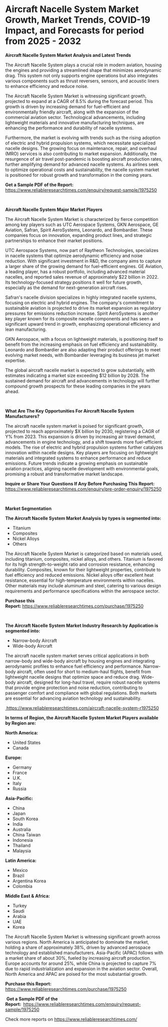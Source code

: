 <p><h1>Aircraft Nacelle System Market Growth, Market Trends, COVID-19 Impact, and Forecasts for period from 2025 - 2032</h1></p><p><strong>Aircraft Nacelle System Market Analysis and Latest Trends</strong></p>
<p><p>The Aircraft Nacelle System plays a crucial role in modern aviation, housing the engines and providing a streamlined shape that minimizes aerodynamic drag. This system not only supports engine operations but also integrates various components such as thrust reversers, sensors, and acoustic liners to enhance efficiency and reduce noise.</p><p>The Aircraft Nacelle System Market is witnessing significant growth, projected to expand at a CAGR of 8.5% during the forecast period. This growth is driven by increasing demand for fuel-efficient and environmentally friendly aircraft, along with the expansion of the commercial aviation sector. Technological advancements, including lightweight materials and innovative manufacturing techniques, are enhancing the performance and durability of nacelle systems.</p><p>Furthermore, the market is evolving with trends such as the rising adoption of electric and hybrid propulsion systems, which necessitate specialized nacelle designs. The growing focus on maintenance, repair, and overhaul (MRO) services is also contributing to market expansion. Additionally, the resurgence of air travel post-pandemic is boosting aircraft production rates, further amplifying demand for advanced nacelle systems. As airlines seek to optimize operational costs and sustainability, the nacelle system market is positioned for robust growth and transformation in the coming years.</p></p>
<p><strong>Get a Sample PDF of the Report:&nbsp;</strong> <a href="https://www.reliableresearchtimes.com/enquiry/request-sample/1975250?utm_campaign=2009&utm_medium=2&utm_source=Github&utm_content=ia&utm_term=01032025&utm_id=aircraft-nacelle-system">https://www.reliableresearchtimes.com/enquiry/request-sample/1975250</a></p>
<p>&nbsp;</p>
<p><strong>Aircraft Nacelle System Major Market Players</strong></p>
<p><p>The Aircraft Nacelle System Market is characterized by fierce competition among key players such as UTC Aerospace Systems, GKN Aerospace, GE Aviation, Safran, Spirit AeroSystems, Leonardo, and Bombardier. These companies focus on innovation, expanding product lines, and strategic partnerships to enhance their market positions.</p><p>UTC Aerospace Systems, now part of Raytheon Technologies, specializes in nacelle systems that optimize aerodynamic efficiency and noise reduction. With significant investment in R&D, the company aims to capture a larger share of the growing demand for fuel-efficient engines. GE Aviation, a leading player, has a robust portfolio, including advanced material nacelles, and reported sales revenue of approximately $22 billion in 2022. Its technology-focused strategy positions it well for future growth, especially as the demand for next-generation aircraft rises.</p><p>Safran's nacelle division specializes in highly integrated nacelle systems, focusing on electric and hybrid engines. The company's commitment to sustainable aviation is projected to drive its market expansion as regulatory pressures for emissions reduction increase. Spirit AeroSystems is another key player known for its composite nacelle components and has seen a significant upward trend in growth, emphasizing operational efficiency and lean manufacturing.</p><p>GKN Aerospace, with a focus on lightweight materials, is positioning itself to benefit from the increasing emphasis on fuel efficiency and sustainability. Leonardo and Bombardier are also adapting their product offerings to meet evolving market needs, with Bombardier leveraging its business jet market expertise.</p><p>The global aircraft nacelle market is expected to grow substantially, with estimates indicating a market size exceeding $12 billion by 2028. The sustained demand for aircraft and advancements in technology will further compound growth prospects for these leading companies in the years ahead.</p></p>
<p>&nbsp;</p>
<p><strong>What Are The Key Opportunities For Aircraft Nacelle System Manufacturers?</strong></p>
<p><p>The aircraft nacelle system market is poised for significant growth, projected to reach approximately $X billion by 2030, registering a CAGR of Y% from 2023. This expansion is driven by increasing air travel demand, advancements in engine technology, and a shift towards more fuel-efficient models. The rise of electric and hybrid propulsion systems further catalyzes innovation within nacelle designs. Key players are focusing on lightweight materials and integrated systems to enhance performance and reduce emissions. Future trends indicate a growing emphasis on sustainable aviation practices, aligning nacelle development with environmental goals, promising a robust and transformative market landscape.</p></p>
<p><strong>Inquire or Share Your Questions If Any Before Purchasing This Report:</strong> <a href="https://www.reliableresearchtimes.com/enquiry/pre-order-enquiry/1975250?utm_campaign=2009&utm_medium=2&utm_source=Github&utm_content=ia&utm_term=01032025&utm_id=aircraft-nacelle-system">https://www.reliableresearchtimes.com/enquiry/pre-order-enquiry/1975250</a></p>
<p>&nbsp;</p>
<p><strong>Market Segmentation</strong></p>
<p><strong>The Aircraft Nacelle System Market Analysis by types is segmented into:</strong></p>
<p><ul><li>Titanium</li><li>Composites</li><li>Nickel Alloys</li><li>Others</li></ul></p>
<p><p>The Aircraft Nacelle System Market is categorized based on materials used, including titanium, composites, nickel alloys, and others. Titanium is favored for its high strength-to-weight ratio and corrosion resistance, enhancing durability. Composites, known for their lightweight properties, contribute to fuel efficiency and reduced emissions. Nickel alloys offer excellent heat resistance, essential for high-temperature environments within nacelles. Other materials may include aluminum and steel, catering to various design requirements and performance specifications within the aerospace sector.</p></p>
<p><strong>Purchase this Report:&nbsp;</strong><a href="https://www.reliableresearchtimes.com/purchase/1975250?utm_campaign=2009&utm_medium=2&utm_source=Github&utm_content=ia&utm_term=01032025&utm_id=aircraft-nacelle-system">https://www.reliableresearchtimes.com/purchase/1975250</a></p>
<p>&nbsp;</p>
<p><strong>The Aircraft Nacelle System Market Industry Research by Application is segmented into:</strong></p>
<p><ul><li>Narrow-body Aircraft</li><li>Wide-body Aircraft</li></ul></p>
<p><p>The aircraft nacelle system market serves critical applications in both narrow-body and wide-body aircraft by housing engines and integrating aerodynamic profiles to enhance fuel efficiency and performance. Narrow-body aircraft, often used for short to medium-haul flights, benefit from lightweight nacelle designs that optimize space and reduce drag. Wide-body aircraft, designed for long-haul travel, require robust nacelle systems that provide engine protection and noise reduction, contributing to passenger comfort and compliance with global regulations. Both markets are essential for advancing aviation technology and sustainability.</p></p>
<p><a href="https://www.reliableresearchtimes.com/aircraft-nacelle-system-r1975250?utm_campaign=2009&utm_medium=2&utm_source=Github&utm_content=ia&utm_term=01032025&utm_id=aircraft-nacelle-system">&nbsp;https://www.reliableresearchtimes.com/aircraft-nacelle-system-r1975250</a></p>
<p><strong>In terms of Region, the Aircraft Nacelle System Market Players available by Region are:</strong></p>
<p>
    <p> <strong> North America: </strong>
        <ul>
            <li>United States</li>
            <li>Canada</li>
        </ul>
        </p> 
    <p> <strong> Europe: </strong>
        <ul>
            <li>Germany</li>
            <li>France</li>
            <li>U.K.</li>
            <li>Italy</li>
            <li>Russia</li>
        </ul>
        </p> 
    <p> <strong> Asia-Pacific: </strong>
        <ul>
            <li>China</li>
            <li>Japan</li>
            <li>South Korea</li>
            <li>India</li>
            <li>Australia</li>
            <li>China Taiwan</li>
            <li>Indonesia</li>
            <li>Thailand</li>
            <li>Malaysia</li>
        </ul>
        </p> 
    <p> <strong> Latin America: </strong>
        <ul>
            <li>Mexico</li>
            <li>Brazil</li>
            <li>Argentina Korea</li>
            <li>Colombia</li>
        </ul>
        </p> 
    <p> <strong> Middle East & Africa: </strong>
        <ul>
            <li>Turkey</li>
            <li>Saudi</li>
            <li>Arabia</li>
            <li>UAE</li>
            <li>Korea</li>
        </ul>
    </p>
    </p>
<p><p>The Aircraft Nacelle System Market is witnessing significant growth across various regions. North America is anticipated to dominate the market, holding a share of approximately 38%, driven by advanced aerospace technology and established manufacturers. Asia-Pacific (APAC) follows with a market share of about 30%, fueled by increasing aircraft production. Europe accounts for around 25%, while China is projected to capture 7% due to rapid industrialization and expansion in the aviation sector. Overall, North America and APAC are poised for the most substantial growth.</p></p>
<p><strong>Purchase this Report: </strong><a href="https://www.reliableresearchtimes.com/purchase/1975250?utm_campaign=2009&utm_medium=2&utm_source=Github&utm_content=ia&utm_term=01032025&utm_id=aircraft-nacelle-system">https://www.reliableresearchtimes.com/purchase/1975250</a></p>
<p>&nbsp;<strong>Get a Sample PDF of the Report:&nbsp;&nbsp;</strong><a href="https://www.reliableresearchtimes.com/enquiry/request-sample/1975250?utm_campaign=2009&utm_medium=2&utm_source=Github&utm_content=ia&utm_term=01032025&utm_id=aircraft-nacelle-system">https://www.reliableresearchtimes.com/enquiry/request-sample/1975250</a></p>
<p><strong></strong></p>
<p>Check more reports on <a href="https://www.reliableresearchtimes.com/?utm_campaign=2009&utm_medium=2&utm_source=Github&utm_content=ia&utm_term=01032025&utm_id=aircraft-nacelle-system">https://www.reliableresearchtimes.com/</a></p>